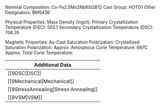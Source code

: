 Nominal Composition: Co-Fe2.5Mn2Nb6Si2B12
Cast Group: HOTG1
Other Designators: BMS436
 
Physical Properties:
Mass Density (ingot): 
 Primary Crystallization Temperature (DSC): 503.1
Secondary Crystallization Temperature (DSC): 706.35

Magnetic Properties:
As-Cast Saturation Polarization: 
Crystallized Saturation Polarization: 
Approx. Amorphous Curie Temperature: 667C
Approx. Total Curie Temperature: 


| Additional Data                                    |
| -------------------------------------------------- |
| [[9DSC\|DSC]]                            |
| [[9Mechanical\|Mechanical]]              |
| [[9StressAnnealing\|Stress Annealing]]   |
| [[9VSM\|VSM]]                            |

